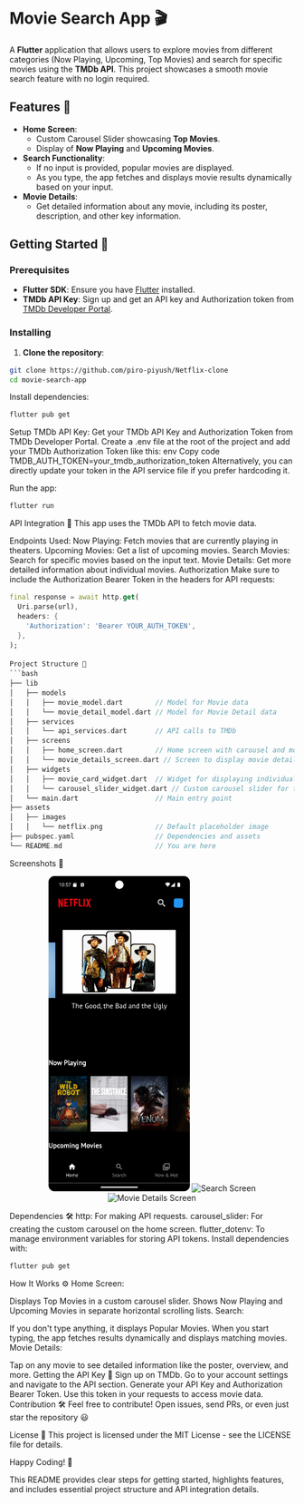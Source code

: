 # Movie Search App 🎬

A **Flutter** application that allows users to explore movies from different categories (Now Playing, Upcoming, Top Movies) and search for specific movies using the **TMDb API**. This project showcases a smooth movie search feature with no login required.

## Features 🚀
- **Home Screen**:
  - Custom Carousel Slider showcasing **Top Movies**.
  - Display of **Now Playing** and **Upcoming Movies**.
- **Search Functionality**:
  - If no input is provided, popular movies are displayed.
  - As you type, the app fetches and displays movie results dynamically based on your input.
- **Movie Details**:
  - Get detailed information about any movie, including its poster, description, and other key information.
  
## Getting Started 🔧

### Prerequisites
- **Flutter SDK**: Ensure you have [Flutter](https://flutter.dev/docs/get-started/install) installed.
- **TMDb API Key**: Sign up and get an API key and Authorization token from [TMDb Developer Portal](https://developer.themoviedb.org/).

### Installing

1. **Clone the repository**:

```bash
git clone https://github.com/piro-piyush/Netflix-clone
cd movie-search-app
```

Install dependencies:
```bash
flutter pub get
```

Setup TMDb API Key:
Get your TMDb API Key and Authorization Token from TMDb Developer Portal.
Create a .env file at the root of the project and add your TMDb Authorization Token like this:
env
Copy code
TMDB_AUTH_TOKEN=your_tmdb_authorization_token
Alternatively, you can directly update your token in the API service file if you prefer hardcoding it.

Run the app:
```bash
flutter run
```

API Integration 🔑
This app uses the TMDb API to fetch movie data.

Endpoints Used:
Now Playing: Fetch movies that are currently playing in theaters.
Upcoming Movies: Get a list of upcoming movies.
Search Movies: Search for specific movies based on the input text.
Movie Details: Get more detailed information about individual movies.
Authorization
Make sure to include the Authorization Bearer Token in the headers for API requests:

```dart
final response = await http.get(
  Uri.parse(url),
  headers: {
    'Authorization': 'Bearer YOUR_AUTH_TOKEN',
  },
);

Project Structure 📂
```bash
├── lib
│   ├── models
│   │   ├── movie_model.dart        // Model for Movie data
│   │   └── movie_detail_model.dart // Model for Movie Detail data
│   ├── services
│   │   └── api_services.dart       // API calls to TMDb
│   ├── screens
│   │   ├── home_screen.dart        // Home screen with carousel and movie sections
│   │   └── movie_details_screen.dart // Screen to display movie details
│   ├── widgets
│   │   ├── movie_card_widget.dart  // Widget for displaying individual movie cards
│   │   └── carousel_slider_widget.dart // Custom carousel slider for top movies
│   └── main.dart                   // Main entry point
├── assets
│   ├── images
│   │   └── netflix.png             // Default placeholder image
├── pubspec.yaml                    // Dependencies and assets
└── README.md                       // You are here
```

Screenshots 📸
<p align="center"> <img src="demo/first.png" alt="Home Screen" width="250"/>
  <img src="demo/second.png" alt="Search Screen" width="250"/> <img src="demo/fifth.png" alt="Movie Details Screen" width="250"/> </p>
  
Dependencies 🛠️
http: For making API requests.
carousel_slider: For creating the custom carousel on the home screen.
flutter_dotenv: To manage environment variables for storing API tokens.
Install dependencies with:
```bash
flutter pub get
```

How It Works ⚙️
Home Screen:

Displays Top Movies in a custom carousel slider.
Shows Now Playing and Upcoming Movies in separate horizontal scrolling lists.
Search:

If you don't type anything, it displays Popular Movies.
When you start typing, the app fetches results dynamically and displays matching movies.
Movie Details:

Tap on any movie to see detailed information like the poster, overview, and more.
Getting the API Key 🔑
Sign up on TMDb.
Go to your account settings and navigate to the API section.
Generate your API Key and Authorization Bearer Token.
Use this token in your requests to access movie data.
Contribution 🛠️
Feel free to contribute! Open issues, send PRs, or even just star the repository 😃

License 📄
This project is licensed under the MIT License - see the LICENSE file for details.

Happy Coding! 🎉

This README provides clear steps for getting started, highlights features, and includes essential project structure and API integration details.



